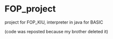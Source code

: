 # FOP_project
project for FOP_KIU, interpreter in java for BASIC


(code was reposted because my brother deleted it) 
